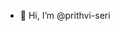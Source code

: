- 👋 Hi, I’m @prithvi-seri

<!---
prithvi-seri/prithvi-seri is a ✨ special ✨ repository because its `README.md` (this file) appears on your GitHub profile.
You can click the Preview link to take a look at your changes.
--->
